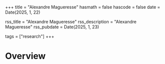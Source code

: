 +++
title = "Alexandre Magueresse"
hasmath = false
hascode = false
date = Date(2025, 1, 22)

rss_title = "Alexandre Magueresse"
rss_description = "Alexandre Magueresse"
rss_pubdate = Date(2025, 1, 23)

tags = ["research"]
+++

# Overview
